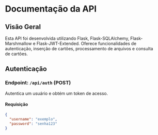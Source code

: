 # Documentação da API

## Visão Geral

Esta API foi desenvolvida utilizando Flask, Flask-SQLAlchemy, Flask-Marshmallow e Flask-JWT-Extended. Oferece funcionalidades de autenticação, inserção de cartões, processamento de arquivos e consulta de cartões.

## Autenticação <a name="autenticacao"></a>

### Endpoint: `/api/auth` (POST)

Autentica um usuário e obtém um token de acesso.

#### Requisição
```json
{
  "username": "exemplo",
  "password": "senha123"
}

